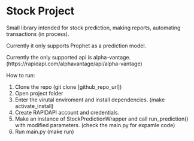 <h1>Stock Project</h1>

<p>Small library intended for stock prediction, making reports, automating transactions (in process). </p>

<p>Currently it only supports Prophet as a prediction model.</p>
<p>Currently the only supported api is alpha-vantage. (<a>https://rapidapi.com/alphavantage/api/alpha-vantage</a>)</p>

<p> How to run: 
<ol>
<li>Clone the repo (git clone [github_repo_url]) </li>
<li>Open project folder</li>
<li>Enter the virutal enviroment and install dependencies. (make activate_install) </li>
<li>Create RAPIDAPI account and credentials.</li> 
<li>Make an instance of StockPredictionWrapper and call run_prediction() with modified parameters. (check the main.py for expamle code) </li>
<li>Run main.py (make run)</li>
</ol>
</p>
